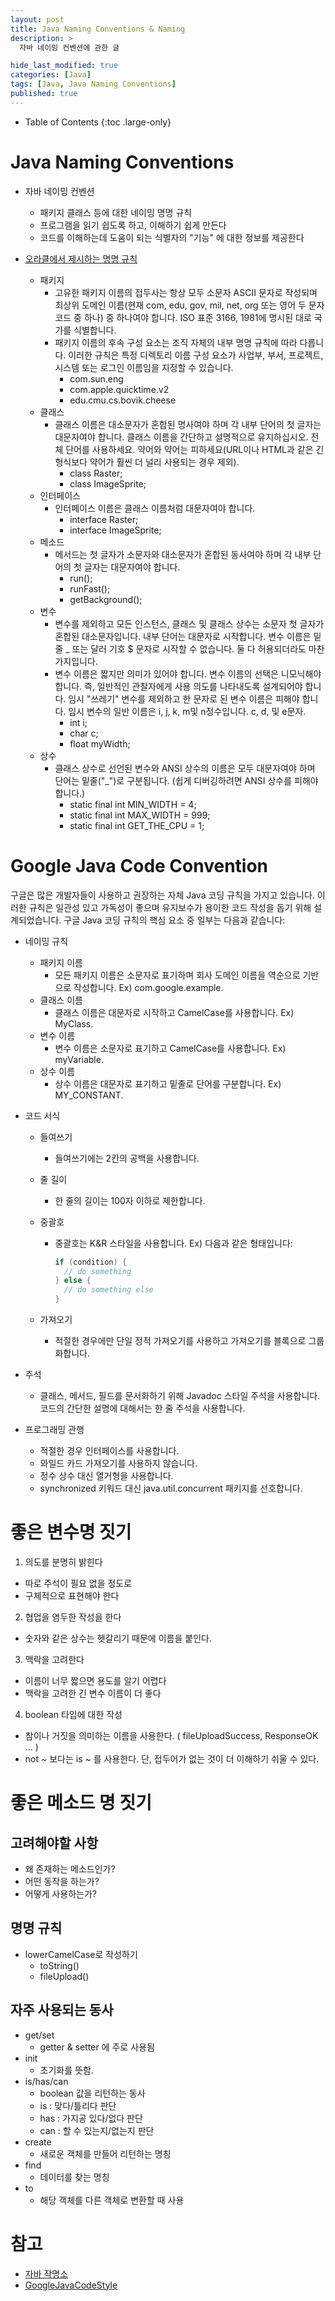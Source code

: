 ```yaml
---
layout: post
title: Java Naming Conventions & Naming
description: >
  자바 네이밍 컨벤션에 관한 글 

hide_last_modified: true
categories: [Java]
tags: [Java, Java Naming Conventions]
published: true
---
```


- Table of Contents
{:toc .large-only}

# **Java Naming Conventions**

- 자바 네이밍 컨벤션
  - 패키지 클래스 등에 대한 네이밍 명명 규칙
  - 프로그램을 읽기 쉽도록 하고, 이해하기 쉽게 만든다
  - 코드를 이해하는데 도움이 되는 식별자의 "기능" 에 대한 정보를 제공한다


- [오라클에서 제시하는 명명 규칙](https://www.oracle.com/java/technologies/javase/codeconventions-namingconventions.html)
  - 패키지
    - 고유한 패키지 이름의 접두사는 항상 모두 소문자 ASCII 문자로 작성되며 최상위 도메인 이름(현재 com, edu, gov, mil, net, org 또는 영어 두 문자 코드 중 하나) 중 하나여야 합니다. ISO 표준 3166, 1981에 명시된 대로 국가를 식별합니다.
    - 패키지 이름의 후속 구성 요소는 조직 자체의 내부 명명 규칙에 따라 다릅니다. 이러한 규칙은 특정 디렉토리 이름 구성 요소가 사업부, 부서, 프로젝트, 시스템 또는 로그인 이름임을 지정할 수 있습니다.
      - com.sun.eng
      - com.apple.quicktime.v2
      - edu.cmu.cs.bovik.cheese
  - 클래스
    - 클래스 이름은 대소문자가 혼합된 명사여야 하며 각 내부 단어의 첫 글자는 대문자여야 합니다. 클래스 이름을 간단하고 설명적으로 유지하십시오. 전체 단어를 사용하세요. 약어와 약어는 피하세요(URL이나 HTML과 같은 긴 형식보다 약어가 훨씬 더 널리 사용되는 경우 제외).
      - class Raster;
      - class ImageSprite;
  - 인터페이스
    - 인터페이스 이름은 클래스 이름처럼 대문자여야 합니다.
      - interface Raster;
      - interface ImageSprite;
  - 메소드
    - 메서드는 첫 글자가 소문자와 대소문자가 혼합된 동사여야 하며 각 내부 단어의 첫 글자는 대문자여야 합니다.
      - run();
      - runFast();
      - getBackground();
  - 변수
    - 변수를 제외하고 모든 인스턴스, 클래스 및 클래스 상수는 소문자 첫 글자가 혼합된 대소문자입니다. 내부 단어는 대문자로 시작합니다. 변수 이름은 밑줄 _ 또는 달러 기호 $ 문자로 시작할 수 없습니다. 둘 다 허용되더라도 마찬가지입니다.
    - 변수 이름은 짧지만 의미가 있어야 합니다. 변수 이름의 선택은 니모닉해야 합니다. 즉, 일반적인 관찰자에게 사용 의도를 나타내도록 설계되어야 합니다. 임시 "쓰레기" 변수를 제외하고 한 문자로 된 변수 이름은 피해야 합니다. 임시 변수의 일반 이름은 i, j, k, m및 n정수입니다. c, d, 및 e문자.
      - int             i;
      - char            c;
      - float           myWidth;
  - 상수
    - 클래스 상수로 선언된 변수와 ANSI 상수의 이름은 모두 대문자여야 하며 단어는 밑줄("_")로 구분됩니다. (쉽게 디버깅하려면 ANSI 상수를 피해야 합니다.)
      - static final int MIN_WIDTH = 4;
      - static final int MAX_WIDTH = 999;
      - static final int GET_THE_CPU = 1;

# **Google Java Code Convention**

구글은 많은 개발자들이 사용하고 권장하는 자체 Java 코딩 규칙을 가지고 있습니다. 이러한 규칙은 일관성 있고 가독성이 좋으며 유지보수가 용이한 코드 작성을 돕기 위해 설계되었습니다. 구글 Java 코딩 규칙의 핵심 요소 중 일부는 다음과 같습니다:

- 네이밍 규칙
  - 패키지 이름
    - 모든 패키지 이름은 소문자로 표기하며 회사 도메인 이름을 역순으로 기반으로 작성합니다. Ex) com.google.example.
  - 클래스 이름
    - 클래스 이름은 대문자로 시작하고 CamelCase를 사용합니다. Ex) MyClass.
  - 변수 이름
    - 변수 이름은 소문자로 표기하고 CamelCase를 사용합니다. Ex) myVariable.
  - 상수 이름
    - 상수 이름은 대문자로 표기하고 밑줄로 단어를 구분합니다. Ex) MY_CONSTANT.


- 코드 서식
  - 들여쓰기
    - 들여쓰기에는 2칸의 공백을 사용합니다.
  - 줄 길이
    - 한 줄의 길이는 100자 이하로 제한합니다.
  - 중괄호
    - 중괄호는 K&R 스타일을 사용합니다. Ex) 다음과 같은 형태입니다:

      ```java
      if (condition) {
        // do something
      } else {
        // do something else
      }
      ```

  - 가져오기
    - 적절한 경우에만 단일 정적 가져오기를 사용하고 가져오기를 블록으로 그룹화합니다.


- 주석

  - 클래스, 메서드, 필드를 문서화하기 위해 Javadoc 스타일 주석을 사용합니다.
  코드의 간단한 설명에 대해서는 한 줄 주석을 사용합니다.


- 프로그래밍 관행
  - 적절한 경우 인터페이스를 사용합니다.
  - 와일드 카드 가져오기를 사용하지 않습니다.
  - 정수 상수 대신 열거형을 사용합니다.
  - synchronized 키워드 대신 java.util.concurrent 패키지를 선호합니다.

# **좋은 변수명 짓기**

1. 의도를 분명히 밝힌다
  - 따로 주석이 필요 없을 정도로
  - 구체적으로 표현해야 한다
2. 협업을 염두한 작성을 한다
  - 숫자와 같은 상수는 헷갈리기 때문에 이름을 붙인다.
3. 맥락을 고려한다
  - 이름이 너무 짧으면 용도를 알기 어렵다
  - 맥락을 고려한 긴 변수 이름이 더 좋다
4. boolean 타입에 대한 작성
  - 참이나 거짓을 의미하는 이름을 사용한다.
    ( fileUploadSuccess, ResponseOK ... )
  - not ~ 보다는 is ~ 를 사용한다. 단, 접두어가 없는 것이 더 이해하기 쉬울 수 있다.

# **좋은 메소드 명 짓기**

## 고려해야할 사항
- 왜 존재하는 메소드인가?
- 어떤 동작을 하는가?
- 어떻게 사용하는가?

## 명명 규칙 
- lowerCamelCase로 작성하기
  - toString()
  - fileUpload()

## 자주 사용되는 동사
- get/set
  - getter & setter 에 주로 사용됨
- init 
  - 초기화를 뜻함.
- is/has/can
  - boolean 값을 리턴하는 동사
  - is : 맞다/틀리다 판단
  - has : 가지공 있다/없다 판단
  - can : 할 수 있는지/없는지 판단
- create 
  - 새로운 객체를 만들어 리턴하는 명칭
- find
  - 데이터를 찾는 명칭
- to
  - 해당 객체를 다른 객체로 변환할 때 사용



# 참고
- [자바 작명소](https://velog.io/@bosl95/%EC%9E%90%EB%B0%94-%EC%9E%91%EB%AA%85%EC%86%8C#%EB%A9%94%EC%84%9C%EB%93%9C-%EC%9D%B4%EB%A6%84%EC%9C%BC%EB%A1%9C-%EC%9E%90%EC%A3%BC-%EC%82%AC%EC%9A%A9%EB%90%98%EB%8A%94-%EB%8F%99%EC%82%AC)
- [GoogleJavaCodeStyle](https://google.github.io/styleguide/javaguide.html)
